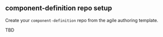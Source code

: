## component-definition repo setup

Create your `component-definition` repo from the agile authoring template.

TBD